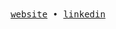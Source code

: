 <div align='center'>
  <samp>
    <a href='https://rogeliosamuel.com/'>website</a> •
    <a href='https://www.linkedin.com/in/rogelio-samuel-moreno-corrales/'>linkedin</a>
  </samp>
</div>
